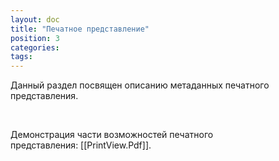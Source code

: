 ```yaml
---
layout: doc
title: "Печатное представление"
position: 3
categories: 
tags: 
---
```


Данный раздел посвящен описанию метаданных печатного представления.

   

Демонстрация части возможностей печатного представления: [[PrintView.Pdf]].

   



 

 

